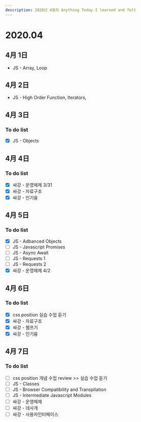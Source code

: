 ```yaml
---
description: 2020년 4월의 Anything Today I learned and felt
---
```


# 2020.04

## 4月 1日

* JS - Array, Loop

## 4月 2日

* JS - High Order Function, Iterators, 

## 4月 3日

### To do list

* [x] JS - Objects

## 4月 4日

### To do list

* [x] 싸강 - 운영체제 3/31
* [x] 싸강 - 자료구조
* [x] 싸강 - 인기융

## 4月 5日

### To do list 

* [x] JS - Adbanced Objects
* [ ] JS - Javascript Promises
* [ ] JS - Async Await
* [ ] JS - Requests 1
* [ ] JS - Requests 2
* [x] 싸강 - 운영체제 4/2

## 4月 6日

### To do list 

* [x] css position 실습 수업 듣기 
* [x] 싸강 - 자료구조
* [x] 싸강 - 웹프기
* [x] 싸강 - 인기융

## 4月 7日

### To do list

* [ ] css position 개념 수업 review &gt;&gt; 실습 수업 듣기 
* [ ] JS - Classes
* [ ] JS - Browser Compatibility and Transpilation 
* [ ] JS - Intermediate Javascript Modules
* [ ] 싸강 - 운영체제
* [ ] 싸강 - 데사개
* [ ] 싸강 - 사용자인터페이스

## 

